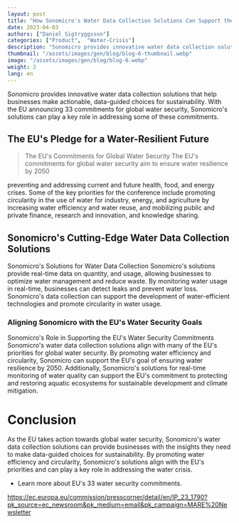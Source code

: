 ```yaml
---
layout: post
title: "How Sonomicro's Water Data Collection Solutions Can Support the EU's Water Security Commitments"
date: 2023-04-03
authors: ["Daniel Sigtryggsson"]
categories: ["Product",  "Water-Crisis"]
description: "Sonomicro provides innovative water data collection solutions that help businesses make actionable, data-guided choices for sustainability. With the EU announcing 33 commitments for global water security, Sonomicro's solutions can play a key role in addressing some of these commitments."
thumbnail: "/assets/images/gen/blog/blog-6-thumbnail.webp"
image: "/assets/images/gen/blog/blog-6.webp"
weight: 2
lang: en
---
```


Sonomicro provides innovative water data collection solutions that help businesses make actionable, data-guided choices for sustainability. With the EU announcing 33 commitments for global water security, Sonomicro's solutions can play a key role in addressing some of these commitments.

## The EU's Pledge for a Water-Resilient Future
> The EU's Commitments for Global Water Security The EU's commitments for global water security aim to ensure water resilience by 2050

 preventing and addressing current and future health, food, and energy crises. Some of the key priorities for the conference include promoting circularity in the use of water for industry, energy, and agriculture by increasing water efficiency and water reuse, and mobilizing public and private finance, research and innovation, and knowledge sharing.

## Sonomicro's Cutting-Edge Water Data Collection Solutions
Sonomicro's Solutions for Water Data Collection Sonomicro's solutions provide real-time data on quantity, and usage, allowing businesses to optimize water management and reduce waste. By monitoring water usage in real-time, businesses can detect leaks and prevent water loss. Sonomicro's data collection can support the development of water-efficient technologies and promote circularity in water usage.

### Aligning Sonomicro with the EU's Water Security Goals
Sonomicro's Role in Supporting the EU's Water Security Commitments Sonomicro's water data collection solutions align with many of the EU's priorities for global water security. By promoting water efficiency and circularity, Sonomicro can support the EU's goal of ensuring water resilience by 2050. Additionally, Sonomicro's solutions for real-time monitoring of water quality can support the EU's commitment to protecting and restoring aquatic ecosystems for sustainable development and climate mitigation.

# Conclusion
As the EU takes action towards global water security, Sonomicro's water data collection solutions can provide businesses with the insights they need to make data-guided choices for sustainability. By promoting water efficiency and circularity, Sonomicro's solutions align with the EU's priorities and can play a key role in addressing the water crisis.

- Learn more about EU's 33 water security commitments.

 https://ec.europa.eu/commission/presscorner/detail/en/IP_23_1790?pk_source=ec_newsroom&pk_medium=email&pk_campaign=MARE%20Newsletter